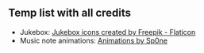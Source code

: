 ## Temp list with all credits

-   Jukebox: <a href="https://www.flaticon.com/free-icons/jukebox" title="jukebox icons">Jukebox icons created by Freepik - Flaticon</a>
-   Music note animations: <a href="https://codepen.io/Sp0ne/pen/bGobqVp" title ="music note animations">Animations by Sp0ne</a>
